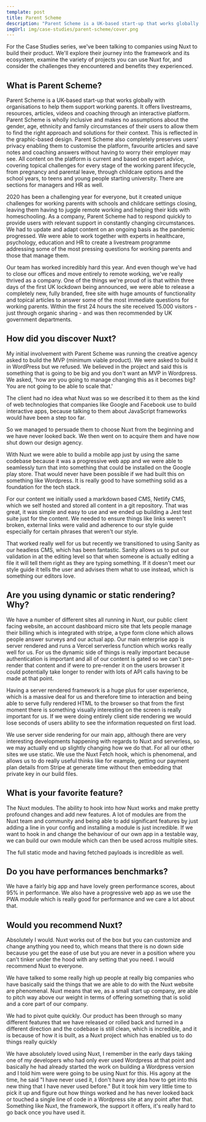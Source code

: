 ```yaml
---
template: post
title: Parent Scheme
description: "Parent Scheme is a UK-based start-up that works globally with organisations to help them support working parents. It offers livestreams, resources, articles, videos and coaching through an interactive platform."
imgUrl: img/case-studies/parent-scheme/cover.png
---
```


For the Case Studies series, we've been talking to companies using Nuxt to build their product. We'll explore their journey into the framework and its ecosystem, examine the variety of projects you can use Nuxt for, and consider the challenges they encountered and benefits they experienced.

## What is Parent Scheme?

Parent Scheme is a UK-based start-up that works globally with organisations to help them support working parents. It offers livestreams, resources, articles, videos and coaching through an interactive platform. Parent Scheme is wholly inclusive and makes no assumptions about the gender, age, ethnicity and family circumstances of their users to allow them to find the right approach and solutions for their context. This is reflected in the graphic-based design. Parent Scheme also completely preserves users' privacy enabling them to customise the platform, favourite articles and save notes and coaching answers without having to worry their employer may see. All content on the platform is current and based on expert advice, covering topical challenges for every stage of the working parent lifecycle, from pregnancy and parental leave, through childcare options and the school years, to teens and young people starting university. There are sections for managers and HR as well. 

2020 has been a challenging year for everyone, but it created unique challenges for working parents with schools and childcare settings closing, leaving them having to juggle remote working and helping their kids with homeschooling. As a company, Parent Scheme had to respond quickly to provide users with relevant support in constantly changing circumstances. We had to update and adapt content on an ongoing basis as the pandemic progressed. We were able to work together with experts in healthcare, psychology, education and HR to create a livestream programme addressing some of the most pressing questions for working parents and those that manage them.

Our team has worked incredibly hard this year. And even though we've had to close our offices and move entirely to remote working, we've really thrived as a company. One of the things we're proud of is that within three days of the first UK lockdown being announced, we were able to release a completely new, fully branded, free site with huge amounts of functionality and topical articles to answer some of the most immediate questions for working parents. Within the first 24 hours the site received 15.000 visitors - just through organic sharing - and was then recommended by UK government departments.

## How did you discover Nuxt?

My initial involvement with Parent Scheme was running the creative agency asked to build the MVP (minimum viable product). We were asked to build it in WordPress but we refused. We believed in the project and said this is something that is going to be big and you don't want an MVP in Wordpress. We asked, 'how are you going to manage changing this as it becomes big? You are not going to be able to scale that.'  

The client had no idea what Nuxt was so we described it to them as the kind of web technologies that companies like Google and Facebook use to build interactive apps, because talking to them about JavaScript frameworks would have been a step too far. 

So we managed to persuade them to choose Nuxt from the beginning and we have never looked back. We then went on to acquire them and have now shut down our design agency. 

With Nuxt we were able to build a mobile app just by using the same codebase because it was a progressive web app and we were able to seamlessly turn that into something that could be installed on the Google play store. That would never have been possible if we had built this on something like Wordpress. It is really good to have something solid as a foundation for the tech stack.

For our content we initially used a markdown based CMS, Netlify CMS, which we self hosted and stored all content in a git repository. That was great, it was simple and easy to use and we ended up building a Jest test suite just for the content. We needed to ensure things like links weren't broken, external links were valid and adherence to our style guide especially for certain phrases that weren't our style. 

That worked really well for us but recently we transitioned to using Sanity as our headless CMS, which has been fantastic. Sanity allows us to put our validation in at the editing level so that when someone is actually editing a file it will tell them right as they are typing something. If it doesn't meet our style guide it tells the user and advises them what to use instead, which is something our editors love.

## Are you using dynamic or static rendering? Why?

We have a number of different sites all running in Nuxt, our public client facing website, an account dashboard micro site that lets people manage their billing which is integrated with stripe, a type form clone which allows people answer surveys and our actual app. Our main enterprise app is server rendered and runs a Vercel serverless function which works really well for us. For us the dynamic side of things is really important because authentication is important and all of our content is gated so we can't pre-render that content and if were to pre-render it on the users browser it could potentially take longer to render with lots of API calls having to be made at that point. 

Having a server rendered framework is a huge plus for user experience, which is a massive deal for us and therefore time to interaction and being able to serve fully rendered HTML to the browser so that from the first moment there is something visually interesting on the screen is really important for us. If we were doing entirely client side rendering we would lose seconds of users ability to see the information requested on first load.

We use server side rendering for our main app, although there are very interesting developments happening with regards to Nuxt and serverless, so we may actually end up slightly changing how we do that. For all our other sites we use static. We use the Nuxt Fetch hook, which is phenomenal, and allows us to do really useful thinks like for example, getting our payment plan details from Stripe at generate time without then embedding that private key in our build files.

## What is your favorite feature?

The Nuxt modules. The ability to hook into how Nuxt works and make pretty profound changes and add new features. A lot of modules are from the Nuxt team and community and being able to add significant features by just adding a line in your config and installing a module is just incredible. If we want to hook in and change the behaviour of our own app in a testable way, we can build our own module which can then be used across multiple sites. 

The full static mode and having fetched payloads is incredible as well.

## Do you have performances benchmarks?

We have a fairly big app and have lovely green performance scores, about 95% in performance. We also have a progressive web app as we use the PWA module which is really good for performance and we care a lot about that.

## Would you recommend Nuxt?

Absolutely I would. Nuxt works out of the box but you can customize and change anything you need to, which means that there is no down side because you get the ease of use but you are never in a position where you can't tinker under the hood with any setting that you need. I would recommend Nuxt to everyone. 

We have talked to some really high up people at really big companies who have basically said the things that we are able to do with the Nuxt website are phenomenal. Nuxt means that we, as a small start up company, are able to pitch way above our weight in terms of offering something that is solid and a core part of our company.

We had to pivot quite quickly. Our product has been through so many different features that we have released or rolled back and turned in a different direction and the codebase is still clean, which is incredible, and it is because of how it is built, as a Nuxt project which has enabled us to do things really quickly

We have absolutely loved using Nuxt, I remember in the early days taking one of my developers who had only ever used Wordpress at that point and basically he had already started the work on building a Wordpress version and I told him were were going to be using Nuxt for this. His agony at the time, he said "I have never used it, I don't have any idea how to get into this new thing that I have never used before." But it took him very little time to pick it up and figure out how things worked and he has never looked back or touched a single line of code in a Wordpress site at any point after that. Something like Nuxt, the framework, the support it offers, it's really hard to go back once you have used it.
